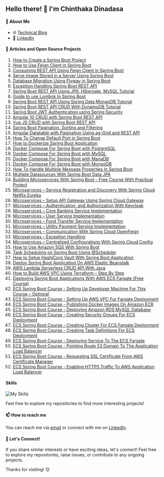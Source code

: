## Hello there! 👋 I'm Chinthaka Dinadasa

#### 🚀 About Me

- 🌐 [Technical Blog](https://javatodev.com/)
- 💼 [LinkedIn](https://www.linkedin.com/in/chinthakadinadasa/)
  
#### 🌱 Articles and Open Source Projects

1. [How to Create a Spring Boot Project](http://javatodev.com/how-to-create-a-spring-boot-project/)
2. [How to Use Feign Client in Spring Boot](https://javatodev.com/how-to-use-feign-client-in-spring-boot/)
3. [Consuming REST API Using Feign Client in Spring Boot](https://javatodev.com/consuming-rest-api-using-feign-client-in-spring-boot/)
4. [Serve Image Stored in a Server Using Spring Boot](https://javatodev.com/serve-image-stored-in-server-using-spring-boot/)
5. [Database Migration Using Flyway in Spring Boot](https://javatodev.com/flyway-spring-boot/)
6. [Exception Handling Spring Boot REST API](https://javatodev.com/exception-handling-spring-boot/) 
7. [Spring Boot REST API Using JPA, Hibernate, MySQL Tutorial](https://javatodev.com/spring-boot-mysql/) 
8. [Guide to use Lombok In Spring Boot](https://javatodev.com/lombok-spring-boot/) 
9. [Spring Boot REST API Using Spring Data MongoDB Tutorial](https://javatodev.com/spring-boot-mongodb-crud-api/) 
10. [Spring Boot REST API CRUD With DynamoDB Tutorial](https://javatodev.com/spring-boot-dynamo-db-crud-tutorial/)
11. [Spring Boot JWT Authentication using Spring Security](https://javatodev.com/spring-boot-jwt-authentication/)
12. [Angular 10 CRUD with Spring Boot REST API](https://javatodev.com/angular-10-crud-with-spring-boot-rest-api/)  
13. [Vue JS CRUD with Spring Boot REST API](https://javatodev.com/vue-js-crud-with-vuetify/)   
14. [Spring Boot Pagination, Sorting and Filtering](https://javatodev.com/spring-boot-pagination-sorting-and-filtering/)  
15. [Angular Datatable with Pagination Using ag-Grid and REST API](https://javatodev.com/angular-datatable-with-pagination-using-ag-grid-and-rest-api/)  
16. [How To Change Default Port in Spring Boot](https://javatodev.com/how-to-change-default-port-in-spring-boot/)  
17. [How to Dockerize Spring Boot Application](https://javatodev.com/how-to-dockerize-spring-boot-application/)  
18. [Docker Compose For Spring Boot with PostgreSQL](https://javatodev.com/docker-compose-spring-boot-postgresql/)  
19. [Docker Compose For Spring Boot with MySQL](https://javatodev.com/docker-compose-for-spring-boot-with-mysql/)  
20. [Docker Compose For Spring Boot with MariaDB](https://javatodev.com/docker-compose-for-spring-boot-with-mariadb/)  
21. [Docker Compose For Spring Boot with MongoDB](https://javatodev.com/docker-compose-for-spring-boot-with-mongodb/)
22. [How To Handle Multiple Message Properties In Spring Boot](https://javatodev.com/how-to-handle-multiple-message-properties-in-spring-boot/)
23. [Multiple Datasources With Spring Boot Data JPA](https://javatodev.com/multiple-datasources-with-spring-boot-data-jpa/)
24. [Building Microservices With Spring Boot – Free Course With Practical Project](https://javatodev.com/building-microservices-with-spring-boot-free-course-with-practical-project/)
25. [Microservices – Service Registration and Discovery With Spring Cloud Netflix Eureka](https://javatodev.com/microservices-service-registration-and-discovery-with-spring-cloud-netflix-eureka/)
26. [Microservices – Setup API Gateway Using Spring Cloud Gateway](https://javatodev.com/microservices-setup-api-gateway-using-spring-cloud-gateway/)
27. [Microservices – Authentication, and Authorization With Keycloak](https://javatodev.com/microservices-authentication-and-authorization-with-keycloak/)
28. [Microservices – Core Banking Service Implementation](https://javatodev.com/microservices-core-banking-service-implementation/)
29. [Microservices – User Service Implementation](https://javatodev.com/microservices-user-service-implementation/)
30. [Microservices – Fund Transfer Service Implementation](https://javatodev.com/microservices-fund-transfer-service-implementation/)
31. [Microservices – Utility Payment Service Implementation](https://javatodev.com/microservices-utility-payment-service-implementation/)
32. [Microservices – Communication With Spring Cloud OpenFeign](https://javatodev.com/microservices-communication-with-spring-cloud-openfeign/)
33. [Microservices – Exception Handling](https://javatodev.com/microservices-exception-handling/)
34. [Microservices – Centralized Configurations With Spring Cloud Config](https://javatodev.com/microservices-centralized-configurations-with-spring-cloud-config/)
35. [How to Use Amazon SQS With Spring Boot](https://javatodev.com/how-to-use-amazon-sqs-with-spring-boot/)
36. [Task Scheduling on Spring Boot Using @Scheduler](https://javatodev.com/how-to-use-scheduler-annotation-in-spring-boot/)
37. [How to Setup HashiCorp Vault With Spring Boot Application](https://javatodev.com/hashicorp-vault-spring-boot/)
38. [Deploy Spring Boot Application On AWS Elastic Beanstalk](https://javatodev.com/deploy-spring-boot-application-on-aws-elastic-beanstalk/)
39. [AWS Lambda Serverless CRUD API With Java](https://javatodev.com/aws-serverless-crud-api-functions-with-java/)
40. [How to Build AWS VPC Using Terraform – Step By Step](https://javatodev.com/how-to-build-aws-vpc-using-terraform-step-by-step/)
41. [Deploying Spring Boot Applications With AWS ECS Fargate (Free Course)](https://javatodev.com/deploying-spring-boot-applications-with-aws-ecs/)
42. [ECS Spring Boot Course - Setting Up Developer Machine For This Course – Optional](https://javatodev.com/setting-up-developer-machine-for-ecs-fargate-spring-boot-course/)
43. [ECS Spring Boot Course - Setting Up AWS VPC For Fargate Deployment](https://javatodev.com/setting-up-aws-vpc-for-fargate-deployment/)
44. [ECS Spring Boot Course - Publishing Docker Images On Amazon ECR](https://javatodev.com/using-amazon-ecr-for-publishing-docker-images/)
45. [ECS Spring Boot Course - Deploying Amazon RDS MySQL Database](https://javatodev.com/deploying-amazon-rds-mysql-database/)
46. [ECS Spring Boot Course - Creating Security Groups For ECS Deployment](https://javatodev.com/creating-security-groups-for-ecs-deployment/)
48. [ECS Spring Boot Course - Creating Cluster For ECS Fargate Deployment](https://javatodev.com/creating-ecs-cluster-for-fargate-deployment/)
49. [ECS Spring Boot Course - Creating Task Definitions For ECS Deployment](https://javatodev.com/creating-task-definitions-for-ecs-deployment/)
50. [ECS Spring Boot Course - Deploying Service To The ECS Fargate](https://javatodev.com/service-deployment-ecs-cluster/)
51. [ECS Spring Boot Course - Pointing Route 53 Domain To The Application Load Balancer](https://javatodev.com/pointing-custom-domain-to-application-load-balancer-with-route-53/)
52. [ECS Spring Boot Course - Requesting SSL Certificate From AWS Certificate Manager](https://javatodev.com/requesting-ssl-certificate-from-aws-certificate-manager/)
53. [ECS Spring Boot Course - Enabling HTTPS Traffic To AWS Application Load Balancer](https://javatodev.com/enabling-https-traffic-to-aws-application-load-balancer/)

#### Skills

![My Skills](https://skillicons.dev/icons?i=aws,java,spring,nodejs,gradle,maven,ansible,rabbitmq,dynamodb,mysql,mongodb,elasticsearch,prometheus,git,github,gitlab,docker,bash,powershell&theme=light)

Feel free to explore my repositories to find more interesting projects!

#### 📫 How to reach me

You can reach me via [email](mailto:sendtoclabz@gmail.com) or connect with me on [LinkedIn](https://www.linkedin.com/in/chinthakadinadasa/).

#### 🤝 Let's Connect!

If you share similar interests or have exciting ideas, let's connect! Feel free to explore my repositories, raise issues, or contribute to any ongoing projects.

Thanks for visiting! 😊

